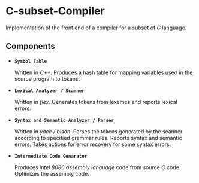 # C-subset-Compiler

Implementation of the front end of a compiler for a subset of _C_ language. 

## Components
* **`Symbol Table`** 

  Written in _C++_. Produces a hash table for mapping variables used in the source program to tokens. 
  
* **`Lexical Analyzer / Scanner`** 

  Written in _flex_. Generates tokens from lexemes and reports lexical errors.
  
* **`Syntax and Semantic Analyzer / Parser`**

  Written in _yacc / bison_. Parses the tokens generated by the scanner according to specified grammar rules. Reports syntax and semantic errors. Takes actions for error recovery for some syntax errors.
  
* **`Intermediate Code Genarator`** 

  Produces _intel 8086 assembly language_ code from source _C_ code. Optimizes the assembly code. 
